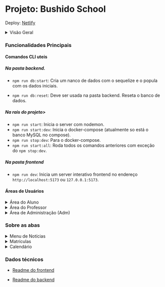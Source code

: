 # Projeto: Bushido School
Deploy: [Netlify](https://cndev.netlify.app/)

<details>

<summary> Visão Geral </summary>

O Bushido School é uma plataforma educacional projetada para facilitar a comunicação e interação entre alunos, professores e administração de uma escola. A plataforma oferece funcionalidades específicas para cada tipo de usuário, incluindo áreas de login distintas e recursos dedicados para matrículas, eventos, calendário e mais.

Imagine a seguinte situação: você mora em uma região remota, como uma zona rural, e precisa contatar a escola para resolver questões importantes ou se manter atualizado sobre o progresso de seu filho. Porém, devido a condições climáticas adversas, como uma forte chuva, você não consegue comparecer pessoalmente, resultando em perda de tempo e desatualização.

Apesar de existirem aplicativos como o WhatsApp e o Google Sala de Aula, que facilitam a comunicação, realizar matrículas ou acompanhar o desenvolvimento dos alunos pode ser trabalhoso e não oferece um feedback rápido e prático sobre a entrega e recebimento de informações.

No Bushido School, oferecemos uma interface intuitiva e amigável, projetada para facilitar a navegação entre projetos, trabalhos e atividades dos alunos. Você pode enviar e receber documentos de forma segura, assinar boletins, fazer ou cancelar matrículas, entrar em contato com a secretaria da escola, se inscrever em eventos e projetos escolares, tudo isso sem sair de casa. As mensagens enviadas pela direção ficam salvas em seu perfil, permitindo que você as acesse a qualquer momento.

O Bushido School foi criado para simplificar o dia a dia dos pais de alunos, especialmente para aqueles com pouco tempo disponível ou que vivem em regiões remotas, garantindo acesso fácil e rápido a informações importantes sobre a vida escolar de seus filhos.
</details>

### Funcionalidades Principais
#### Comandos CLI uteis

##### Na pasta backend.
- `npm run db:start`: Cria um nanco de dados com o sequelize e o popula com os dados iniciais.

- `npm run db:reset`: Deve ser usada na pasta backend. Reseta o banco de dados.

##### Na rais do projeto>

- `npm run start`: Inicia o server com nodemon.
- `npm run start:dev`: Inicia o docker-compose (atualmente so está o banco MySQL no compose).
- `npm run stop:dev`: Para o docker-compose.
- `npm run start:all`: Roda todos os comandos anteriores com exceção do `npm stop:dev`.

##### Na pasta frontend

- `npm run dev`: Inicia um server interativo frontend no endereço `http://localhost:5173` ou `127.0.0.1:5173`.

#### Áreas de Usuários

<details>

<summary>Área do Aluno</summary>

Permite que os alunos acessem informações pessoais, notas, atividades, calendário escolar e eventos.
Recursos adicionais incluem acesso ao chat interativo com professores e administração, enviou de documentos, acesso e assinaturas de boletins e eventos.

</details>

<details>
<summary>Área do Professor</summary>
Oferece aos professores recursos para gerenciar notas, atividades e comunicações com os alunos.
Recursos adicionais incluem acesso ao chat interativo com alunos e administração, além do registro de notas no boletim virtual dos alunos.
</details>

<details>
<summary>Área de Administração (Adm)</summary>
Permite à administração gerenciar matrículas, eventos, notícias, calendário e usuários.
Recursos adicionais incluem registro de novos professores e alunos, acesso ao chat interativo e gerenciamento de informações gerais da escola.
</details>


### Sobre as abas

<details>
<summary>Menu de Notícias</summary>

- <b>Notícias</b>: Apresenta todas as notícias relevantes para a comunidade escolar. É necessário ter um perfil de adm para gerênciar as publicações.
- <b>Eventos</b>: Informa sobre os eventos atuais e futuros da escola. É necessário ter um perfil de adm para gerênciar as publicações.
- <b>Programações</b>: Apresenta uma lista de futuros eventos e atividades planejadas. É necessário ter um perfil de adm para gerênciar as publicações.
</details>

<details>
<summary>Matrículas</summary>

- <b>Matrícula</b>: Permite que novos alunos se matriculem na escola. É necessário ter um cadastro no site e estar logado para solicitar uma matrícula.
- <b>Confirmar Matrículas</b>: Permite que os pais dos alunos, confirme a matrículas após a aprovação da administração. 
  - Administração recebe a solicitação de matrícula, faz a pré-matrícula e envia um código(token) para o usuário que o recebe como uma mensagem em seu perfil. Esse código deve ser utilizado em um input na aba <b>Confirmar Matrícula</b>. Tudo dando certo, o usuário recebe uma mensagem dizendo que foi confirmada com sucesso e passa a ter acesso a todos os recursos do perfil para os aluno.
- <b>Documentos</b>: Facilita o envio de documentos necessários para o processo de matrícula. Também é possivel enviar documentos pendentes ou para outras finalidades: permissão para viagem, acampamentos, etc.
</details>

<details>
<summary>Calendário</summary>
- <b>Calendário</b>: Apresenta um calendário com todas as programações escolares. Passadas e futuras dentro do ano letivo e anteriores.
- <b>Ano Letivo</b>: Informa sobre as atividades e planejamentos para o ano letivo e outras informações das programações pertinentes para um determinado ano letivo, atual, passado ou futuro.
- <b>Avaliações</b>: Lista as datas e tipos de avaliações a serem realizadas por uma turma, seríe ou matéria. Podendo filtrar por todas as opções ao mesmo tempo. Ex: Serie: 3º ano médio, Turma: B, Matéria: Fisica, trará todas as avaliações vindouras e suas datas.
- <b>Eventos</b>: Mostra as datas dos próximos eventos da escola. Em determinado tipo de evento onde é necessário inscrição para participar, é possivél se inscrever se estiver logado como aluno. 
</details>

### Dados técnicos

  - [Readme do frontend](https://github.com/jorgejesuscardoso/bushido_school/tree/main/frontend)

  - [Readme do backend](https://github.com/jorgejesuscardoso/bushido_school/tree/main/backend)